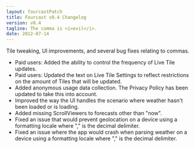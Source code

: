 ```yaml
---
layout: fourcastPatch
title: Fourcast v0.4 Changelog
version: v0.4
tagline: The comma is <i>evil</i>.
date: 2012-07-14
---
```


Tile tweaking, UI improvements, and several bug fixes relating to commas.

* Paid users: Added the ability to control the frequency of Live Tile updates.
* Paid users: Updated the text on Live Tile Settings to reflect restrictions on the amount of Tiles that will be updated.
* Added anonymous usage data collection. The Privacy Policy has been updated to take this into account.
* Improved the way the UI handles the scenario where weather hasn't been loaded or is loading.
* Added missing ScrollViewers to forecasts other than "now".
* Fixed an issue that would prevent geolocation on a device using a formatting locale where "," is the decimal delimiter.
* Fixed an issue where the app would crash when parsing weather on a device using a formatting locale where "," is the decimal delimiter.
